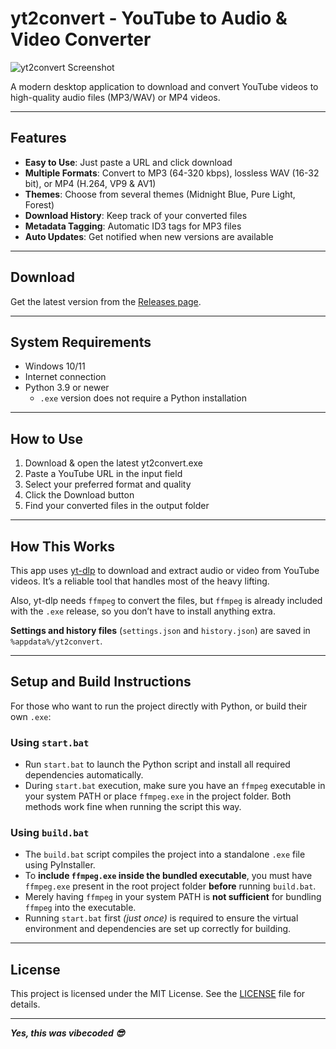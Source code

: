 # yt2convert - YouTube to Audio & Video Converter

![yt2convert Screenshot](https://i.imgur.com/Wu1VBn9.png)

A modern desktop application to download and convert YouTube videos to high-quality audio files (MP3/WAV) or MP4 videos.

---

## Features

- **Easy to Use**: Just paste a URL and click download  
- **Multiple Formats**: Convert to MP3 (64-320 kbps), lossless WAV (16-32 bit), or MP4 (H.264, VP9 & AV1)  
- **Themes**: Choose from several themes (Midnight Blue, Pure Light, Forest)  
- **Download History**: Keep track of your converted files  
- **Metadata Tagging**: Automatic ID3 tags for MP3 files  
- **Auto Updates**: Get notified when new versions are available  

---

## Download

Get the latest version from the [Releases page](https://github.com/HossEz/yt2convert/releases).

---

## System Requirements
  
- Windows 10/11
- Internet connection
- Python 3.9 or newer
  - `.exe` version does not require a Python installation

---

## How to Use

1. Download & open the latest yt2convert.exe  
2. Paste a YouTube URL in the input field  
3. Select your preferred format and quality  
4. Click the Download button  
5. Find your converted files in the output folder  

---

## How This Works

This app uses [yt-dlp](https://github.com/yt-dlp/yt-dlp) to download and extract audio or video from YouTube videos. It’s a reliable tool that handles most of the heavy lifting.

Also, yt-dlp needs `ffmpeg` to convert the files, but `ffmpeg` is already included with the `.exe` release, so you don’t have to install anything extra.

**Settings and history files** (`settings.json` and `history.json`) are saved in `%appdata%/yt2convert`.

---

## Setup and Build Instructions

For those who want to run the project directly with Python, or build their own `.exe`:

### Using `start.bat`

- Run `start.bat` to launch the Python script and install all required dependencies automatically.  
- During `start.bat` execution, make sure you have an `ffmpeg` executable in your system PATH or place `ffmpeg.exe` in the project folder. Both methods work fine when running the script this way.

### Using `build.bat`

- The `build.bat` script compiles the project into a standalone `.exe` file using PyInstaller.  
- To **include `ffmpeg.exe` inside the bundled executable**, you must have `ffmpeg.exe` present in the root project folder **before** running `build.bat`.  
- Merely having `ffmpeg` in your system PATH is **not sufficient** for bundling `ffmpeg` into the executable.  
- Running `start.bat` first *(just once)* is required to ensure the virtual environment and dependencies are set up correctly for building.

---

## License

This project is licensed under the MIT License. See the [LICENSE](./LICENSE.txt) file for details.

---


**_Yes, this was vibecoded 😎_**

